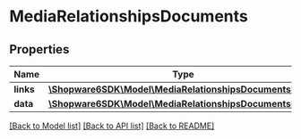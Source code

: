 # MediaRelationshipsDocuments

## Properties
Name | Type | Description | Notes
------------ | ------------- | ------------- | -------------
**links** | [**\Shopware6SDK\Model\MediaRelationshipsDocumentsLinks**](MediaRelationshipsDocumentsLinks.md) |  | [optional] 
**data** | [**\Shopware6SDK\Model\MediaRelationshipsDocumentsData[]**](MediaRelationshipsDocumentsData.md) |  | [optional] 

[[Back to Model list]](../../README.md#documentation-for-models) [[Back to API list]](../../README.md#documentation-for-api-endpoints) [[Back to README]](../../README.md)

